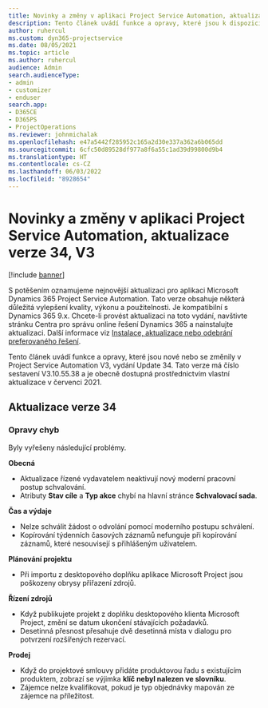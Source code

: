 ```yaml
---
title: Novinky a změny v aplikaci Project Service Automation, aktualizace verze 34, V3
description: Tento článek uvádí funkce a opravy, které jsou k dispozici v Project Service Automation, vydání Update 34, V3.
author: ruhercul
ms.custom: dyn365-projectservice
ms.date: 08/05/2021
ms.topic: article
ms.author: ruhercul
audience: Admin
search.audienceType:
- admin
- customizer
- enduser
search.app:
- D365CE
- D365PS
- ProjectOperations
ms.reviewer: johnmichalak
ms.openlocfilehash: e47a5442f285952c165a2d30e337a362a6b065dd
ms.sourcegitcommit: 6cfc50d89528df977a8f6a55c1ad39d99800d9b4
ms.translationtype: HT
ms.contentlocale: cs-CZ
ms.lasthandoff: 06/03/2022
ms.locfileid: "8928654"
---
```

# <a name="whats-new-or-changed-in-project-service-automation-update-release-34-v3"></a>Novinky a změny v aplikaci Project Service Automation, aktualizace verze 34, V3

[!include [banner](../includes/psa-now-project-operations.md)]

S potěšením oznamujeme nejnovější aktualizaci pro aplikaci Microsoft Dynamics 365 Project Service Automation. Tato verze obsahuje některá důležitá vylepšení kvality, výkonu a použitelnosti. Je kompatibilní s Dynamics 365 9.x. Chcete-li provést aktualizaci na toto vydání, navštivte stránku Centra pro správu online řešení Dynamics 365 a nainstalujte aktualizaci. Další informace viz [Instalace, aktualizace nebo odebrání preferovaného řešení](/power-platform/admin/install-remove-preferred-solution).

Tento článek uvádí funkce a opravy, které jsou nové nebo se změnily v Project Service Automation V3, vydání Update 34. Tato verze má číslo sestavení V3.10.55.38 a je obecně dostupná prostřednictvím vlastní aktualizace v červenci 2021.

## <a name="update-release-34"></a>Aktualizace verze 34

### <a name="bug-fixes"></a>Opravy chyb
Byly vyřešeny následující problémy.

**Obecná**

- Aktualizace řízené vydavatelem neaktivují nový moderní pracovní postup schvalování.
- Atributy **Stav cíle** a **Typ akce** chybí na hlavní stránce **Schvalovací sada**.

**Čas a výdaje**

- Nelze schválit žádost o odvolání pomocí moderního postupu schválení.
- Kopírování týdenních časových záznamů nefunguje při kopírování záznamů, které nesouvisejí s přihlášeným uživatelem.

**Plánování projektu**

- Při importu z desktopového doplňku aplikace Microsoft Project jsou poškozeny obrysy přiřazení zdrojů.

**Řízení zdrojů**

- Když publikujete projekt z doplňku desktopového klienta Microsoft Project, změní se datum ukončení stávajících požadavků.
- Desetinná přesnost přesahuje dvě desetinná místa v dialogu pro potvrzení rozšířených rezervací.

**Prodej**

- Když do projektové smlouvy přidáte produktovou řadu s existujícím produktem, zobrazí se výjimka **klíč nebyl nalezen ve slovníku**.
- Zájemce nelze kvalifikovat, pokud je typ objednávky mapován ze zájemce na příležitost.
